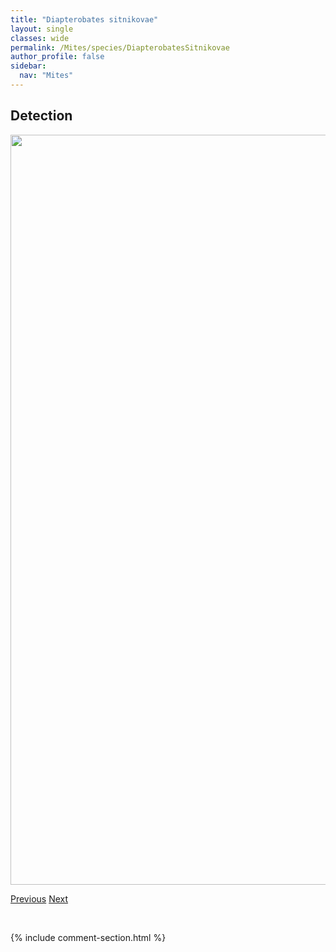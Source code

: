 ```yaml
---
title: "Diapterobates sitnikovae"
layout: single
classes: wide
permalink: /Mites/species/DiapterobatesSitnikovae
author_profile: false
sidebar:
  nav: "Mites"
---
```


<h2>Detection</h2>

<a href="https://drive.google.com/uc?export=view&id=1Y2-mNEAzOVD8LEQ1MmfOcSoHghfIsi-o">
<img src="https://drive.google.com/uc?export=view&id=1Y2-mNEAzOVD8LEQ1MmfOcSoHghfIsi-o" height = "1200" width = "800">
</a>


<a href="/DevelopmentWebsite/Mites/species/DiapterobatesHumeralis" class="pagination--pager" title="Diapterobates humeralis">Previous</a> <a href="/DevelopmentWebsite/Mites/species/DiapterobatesVariabilis" class="pagination--pager" title="Diapterobates variabilis">Next</a>

<p>&nbsp;</p>

{% include comment-section.html %}
